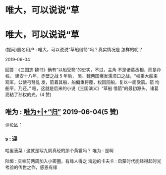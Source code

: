 # 唯大，可以说说“草

# 唯大，可以说说“草

(提问)匿名用户 : 唯大，可以说说“草船借箭”吗？真实情况是 怎样的呢？

2019-06-04

回答：《三国志·魏书》确有“以船受箭”的史实，不过，主角 不是诸葛丞相，而是孙权。 建安十八年，赤壁之战 5 年后， 吴、魏两国爆发濡须口之战，“权乘大船来观军，公使弓弩乱 发，箭着其船，船偏重将覆，权因回船，复以一面受箭。箭 均船平，乃还。” 嗯，这就是后来的小说《三国演义》“草船 借箭”的最初源头。诸葛亮粘了孙权的光。(4 赞)

## 唯为 : [唯为](https://mp.weixin.qq.com/s/ZwnJzDn6L2wqiC3wQuSa5g)[+|+“](https://mp.weixin.qq.com/s/ZwnJzDn6L2wqiC3wQuSa5g)[归](https://mp.weixin.qq.com/s/ZwnJzDn6L2wqiC3wQuSa5g)[”](https://mp.weixin.qq.com/s/ZwnJzDn6L2wqiC3wQuSa5g) 2019-06-04(5 赞)

评论区：

### s : 迎

哈里菠菜 : 这就是写九阴真经的那个黄裳吗？ 唯为 : 是啊

陆恒 : 庆幸前两周加入小密圈，有缘人得之 海边的卡夫卡 : 启蒙时代能经得起时光考验的传世之作，感恩有缘